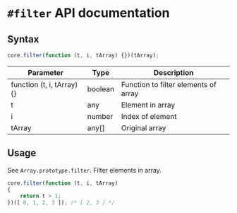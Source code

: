 # `#filter` API documentation

## Syntax

``` js
core.filter(function (t, i, tArray) {})(tArray);
```

| Parameter | Type | Description |
|--|--|--|
| function (t, i, tArray) {} | boolean | Function to filter elements of array |
| t | any | Element in array |
| i | number | Index of element |
| tArray | any[] | Original array |

## Usage

See `Array.prototype.filter`. Filter elements in array.

``` js
core.filter(function (t, i, tArray)
{
    return t > 1;
})([ 0, 1, 2, 3 ]); /* [ 2, 3 ] */
```
